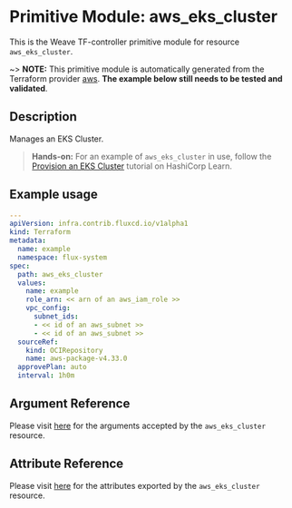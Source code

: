 
# Primitive Module: aws_eks_cluster

This is the Weave TF-controller primitive module for resource `aws_eks_cluster`.

~> **NOTE:** This primitive module is automatically generated from the Terraform provider [aws](https://registry.terraform.io/providers/hashicorp/aws/latest/docs/resources/eks_cluster). **The example below still needs to be tested and validated**.

## Description

Manages an EKS Cluster.

> **Hands-on:** For an example of `aws_eks_cluster` in use, follow the [Provision an EKS Cluster](https://learn.hashicorp.com/tutorials/terraform/eks) tutorial on HashiCorp Learn.

## Example usage

```yaml
---
apiVersion: infra.contrib.fluxcd.io/v1alpha1
kind: Terraform
metadata:
  name: example
  namespace: flux-system
spec:
  path: aws_eks_cluster
  values:
    name: example
    role_arn: << arn of an aws_iam_role >>
    vpc_config:
      subnet_ids:
      - << id of an aws_subnet >>
      - << id of an aws_subnet >>
  sourceRef:
    kind: OCIRepository
    name: aws-package-v4.33.0
  approvePlan: auto
  interval: 1h0m
```

## Argument Reference

Please visit [here](https://registry.terraform.io/providers/hashicorp/aws/latest/docs/resources/eks_cluster#argument-reference) for the arguments accepted by the `aws_eks_cluster` resource.

## Attribute Reference

Please visit [here](https://registry.terraform.io/providers/hashicorp/aws/latest/docs/resources/eks_cluster#attributes-reference) for the attributes exported by the `aws_eks_cluster` resource.

